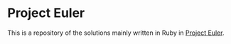 # Project Euler
This is a repository of the solutions mainly written in Ruby in [Project Euler](https://projecteuler.net/archives).

